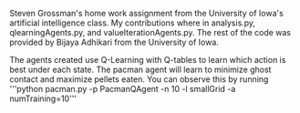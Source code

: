 Steven Grossman's home work assignment from the University of Iowa's artificial intelligence class.
My contributions where in analysis.py, qlearningAgents.py, and valueIterationAgents.py. The rest of the code was provided by Bijaya Adhikari from the University of Iowa.

The agents created use Q-Learning with Q-tables to learn which action is best under each state. 
The pacman agent will learn to minimize ghost contact and maximize pellets eaten. You can observe this by running '''python pacman.py -p PacmanQAgent -n 10 -l smallGrid -a numTraining=10'''
